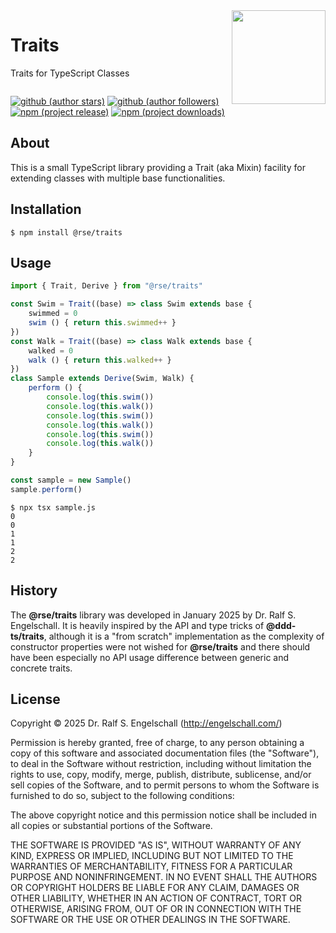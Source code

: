 
<img src="https://raw.githubusercontent.com/rse/traits/refs/heads/master/etc/logo.svg" width="150" style="float: right" align="right" alt=""/>

Traits
======

Traits for TypeScript Classes

<p/>
<img src="https://nodei.co/npm/@rse/traits.png?downloads=true&stars=true" alt=""/>

[![github (author stars)](https://img.shields.io/github/stars/rse?logo=github&label=author%20stars&color=%233377aa)](https://github.com/rse)
[![github (author followers)](https://img.shields.io/github/followers/rse?label=author%20followers&logo=github&color=%234477aa)](https://github.com/rse)
<br/>
[![npm (project release)](https://img.shields.io/npm/v/@rse/traits?logo=npm&label=npm%20release&color=%23cc3333)](https://npmjs.com/@rse/traits)
[![npm (project downloads)](https://img.shields.io/npm/dm/@rse/traits?logo=npm&label=npm%20downloads&color=%23cc3333)](https://npmjs.com/@rse/traits)

About
-----

This is a small TypeScript library providing a Trait (aka Mixin)
facility for extending classes with multiple base functionalities.

Installation
------------

```shell
$ npm install @rse/traits
```

Usage
-----

```ts
import { Trait, Derive } from "@rse/traits"

const Swim = Trait((base) => class Swim extends base {
    swimmed = 0
    swim () { return this.swimmed++ }
})
const Walk = Trait((base) => class Walk extends base {
    walked = 0
    walk () { return this.walked++ }
})
class Sample extends Derive(Swim, Walk) {
    perform () {
        console.log(this.swim())
        console.log(this.walk())
        console.log(this.swim())
        console.log(this.walk())
        console.log(this.swim())
        console.log(this.walk())
    }
}

const sample = new Sample()
sample.perform()
```

```
$ npx tsx sample.js
0
0
1
1
2
2
```

History
-------

The **@rse/traits** library was developed in January 2025 by Dr. Ralf
S. Engelschall. It is heavily inspired by the API and type tricks of
**@ddd-ts/traits**, although it is a "from scratch" implementation
as the complexity of constructor properties were not wished for
**@rse/traits** and there should have been especially no API usage
difference between generic and concrete traits.

License
-------

Copyright &copy; 2025 Dr. Ralf S. Engelschall (http://engelschall.com/)

Permission is hereby granted, free of charge, to any person obtaining
a copy of this software and associated documentation files (the
"Software"), to deal in the Software without restriction, including
without limitation the rights to use, copy, modify, merge, publish,
distribute, sublicense, and/or sell copies of the Software, and to
permit persons to whom the Software is furnished to do so, subject to
the following conditions:

The above copyright notice and this permission notice shall be included
in all copies or substantial portions of the Software.

THE SOFTWARE IS PROVIDED "AS IS", WITHOUT WARRANTY OF ANY KIND,
EXPRESS OR IMPLIED, INCLUDING BUT NOT LIMITED TO THE WARRANTIES OF
MERCHANTABILITY, FITNESS FOR A PARTICULAR PURPOSE AND NONINFRINGEMENT.
IN NO EVENT SHALL THE AUTHORS OR COPYRIGHT HOLDERS BE LIABLE FOR ANY
CLAIM, DAMAGES OR OTHER LIABILITY, WHETHER IN AN ACTION OF CONTRACT,
TORT OR OTHERWISE, ARISING FROM, OUT OF OR IN CONNECTION WITH THE
SOFTWARE OR THE USE OR OTHER DEALINGS IN THE SOFTWARE.

